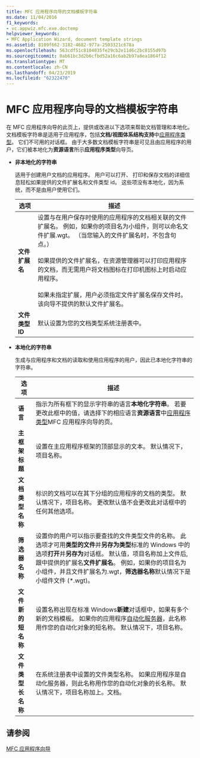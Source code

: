 ```yaml
---
title: MFC 应用程序向导的文档模板字符串
ms.date: 11/04/2016
f1_keywords:
- vc.appwiz.mfc.exe.doctemp
helpviewer_keywords:
- MFC Application Wizard, document template strings
ms.assetid: 8109f662-3182-4682-977a-2503321c678a
ms.openlocfilehash: 563cdf51c8104035fe29cb2e11d6c2bc8155d97b
ms.sourcegitcommit: 0ab61bc3d2b6cfbd52a16c6ab2b97a8ea1864f12
ms.translationtype: MT
ms.contentlocale: zh-CN
ms.lasthandoff: 04/23/2019
ms.locfileid: "62322470"
---
```

# <a name="document-template-strings-mfc-application-wizard"></a>MFC 应用程序向导的文档模板字符串

在 MFC 应用程序向导的此页上，提供或改进以下选项来帮助文档管理和本地化。 文档模板字符串是适用于应用程序，包括**文档/视图体系结构支持**中[应用程序类型](../../mfc/reference/application-type-mfc-application-wizard.md)。 它们不可用的对话框。 由于大多数文档模板字符串是可见且由应用程序的用户，它们被本地化为**资源语言**所示**应用程序类型**向导页。

- **非本地化的字符串**

   适用于创建用户文档的应用程序。 用户可以打开、 打印和保存文档的详细信息轻松如果提供的文件扩展名和文件类型 id。 这些项没有本地化，因为系统，而不是由用户使用它们。

   |选项|描述|
   |------------|-----------------|
   |**文件扩展名**|设置与在用户保存时使用的应用程序的文档相关联的文件扩展名。 例如，如果你的项目名为小组件，则可以命名文件扩展.wgt。 （当您输入的文件扩展名时，不包含句点。）<br /><br /> 如果提供的文件扩展名，在资源管理器可以打印应用程序的文档，而无需用户将文档图标在打印机图标上时启动应用程序。<br /><br /> 如果未指定扩展，用户必须指定文件扩展名保存文件时。 该向导不提供的默认文件扩展名。|
   |**文件类型 ID**|默认设置为您的文档类型系统注册表中。|

- **本地化的字符串**

   生成与应用程序和文档的读取和使用应用程序的用户，因此已本地化字符串的字符串。

   |选项|描述|
   |------------|-----------------|
   |**语言**|指示为所有框下的显示字符串的语言**本地化字符串**。 若要更改此框中的值，请选择下的相应语言**资源语言**中[应用程序类型](../../mfc/reference/application-type-mfc-application-wizard.md)MFC 应用程序向导的页。|
   |**主框架标题**|设置在主应用程序框架的顶部显示的文本。 默认情况下，项目名称。|
   |**文档类型名称**|标识的文档可以在其下分组的应用程序的文档的类型。 默认情况下，项目名称。 更改默认值不会更改此对话框中的任何其他选项。|
   |**筛选器名称**|设置你的用户可以指示要查找的文件类型文件的名称。 此选项才可用**类型的文件**并**另存为类型**标准的 Windows 中的选项**打开**并**另存为**对话框。 默认值，项目名称加上文件后, 跟中提供的扩展名**文件扩展名**。 例如，如果你的项目名为小组件，并且文件扩展名为.wgt，**筛选器名称**默认情况下是小组件文件 (*.wgt)。|
   |**文件新的短名称**|设置名称出现在标准 Windows**新建**对话框中，如果有多个新的文档模板。 如果你的应用程序[自动化服务器](../../mfc/automation-servers.md)，此名称用作您的自动化对象的短名称。 默认情况下，项目名称。|
   |**文件类型长名称**|在系统注册表中设置的文件类型名称。 如果应用程序是自动化服务器，则此名称用作您的自动化对象的长名称。 默认情况下，项目名称加上。文档。|

## <a name="see-also"></a>请参阅

[MFC 应用程序向导](../../mfc/reference/mfc-application-wizard.md)
